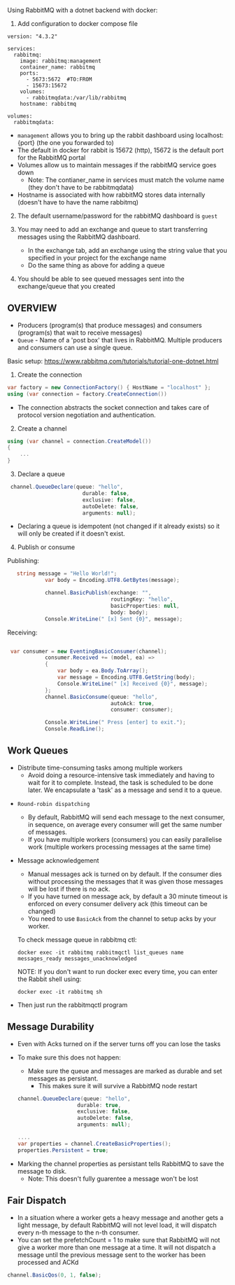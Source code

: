 Using RabbitMQ with a dotnet backend with docker:

1. Add configuration to docker compose file

```docker
version: "4.3.2"

services:
  rabbitmq:
    image: rabbitmq:management
    container_name: rabbitmq
    ports:
      - 5673:5672  #TO:FROM
      - 15673:15672
    volumes:
      - rabbitmqdata:/var/lib/rabbitmq
    hostname: rabbitmq

volumes:
  rabbitmqdata:

```

- `management` allows you to bring up the rabbit dashboard using localhost:{port} (the one you forwarded to)
- The default in docker for rabbit is 15672 (http), 15672 is the default port for the RabbitMQ portal
- Volumes allow us to maintain messages if the rabbitMQ service goes down
  - Note: The contianer_name in services must match the volume name (they don't have to be rabbitmqdata)
- Hostname is associated with how rabbitMQ stores data internally (doesn't have to have the name rabbitmq)

2. The default username/password for the rabbitMQ dashboard is `guest`

3. You may need to add an exchange and queue to start transferring messages using the RabbitMQ dashboard.
   - In the exchange tab, add an exchange using the string value that you specified in your project for the exchange name
   - Do the same thing as above for adding a queue
4. You should be able to see queued messages sent into the exchange/queue that you created

## OVERVIEW

- Producers (program(s) that produce messages) and consumers (program(s) that wait to receive messages)
- `Queue` - Name of a 'post box' that lives in RabbitMQ. Multiple producers and consumers can use a single queue.

Basic setup: https://www.rabbitmq.com/tutorials/tutorial-one-dotnet.html

1. Create the connection

```csharp
var factory = new ConnectionFactory() { HostName = "localhost" };
using (var connection = factory.CreateConnection())
```

- The connection abstracts the socket connection and takes care of protocol version negotiation and authentication.

2. Create a channel

```csharp
using (var channel = connection.CreateModel())
{
    ...
}
```

3. Declare a queue

```csharp
 channel.QueueDeclare(queue: "hello",
                        durable: false,
                        exclusive: false,
                        autoDelete: false,
                        arguments: null);
```

- Declaring a queue is idempotent (not changed if it already exists) so it will only be created if it doesn't exist.

4. Publish or consume

Publishing:

```csharp
   string message = "Hello World!";
            var body = Encoding.UTF8.GetBytes(message);

            channel.BasicPublish(exchange: "",
                                 routingKey: "hello",
                                 basicProperties: null,
                                 body: body);
            Console.WriteLine(" [x] Sent {0}", message);
```

Receiving:

```csharp

 var consumer = new EventingBasicConsumer(channel);
            consumer.Received += (model, ea) =>
            {
                var body = ea.Body.ToArray();
                var message = Encoding.UTF8.GetString(body);
                Console.WriteLine(" [x] Received {0}", message);
            };
            channel.BasicConsume(queue: "hello",
                                 autoAck: true,
                                 consumer: consumer);

            Console.WriteLine(" Press [enter] to exit.");
            Console.ReadLine();
```

## Work Queues

- Distribute time-consuming tasks among multiple workers
  - Avoid doing a resource-intensive task immediately and having to wait for it to complete. Instead, the task is scheduled to be done later. We encapsulate a 'task' as a message and send it to a queue.

* `Round-robin dispatching`

  - By default, RabbitMQ will send each message to the next consumer, in sequence, on average every consumer will get the same number of messages.
  - If you have multiple workers (consumers) you can easily parallelise work (multiple workers processing messages at the same time)

* Message acknowledgement

  - Manual messages ack is turned on by default. If the consumer dies without processing the messages that it was given those messages will be lost if there is no ack.
  - If you have turned on message ack, by default a 30 minute timeout is enforced on every consumer delivery ack (this timeout can be changed)
  - You need to use `BasicAck` from the channel to setup acks by your worker.

  To check message queue in rabbitmq ctl:

  ```shell
  docker exec -it rabbitmq rabbitmqctl list_queues name messages_ready messages_unacknowledged
  ```

  NOTE: If you don't want to run docker exec every time, you can enter the Rabbit shell using:

  ```shell
  docker exec -it rabbitmq sh
  ```

* Then just run the rabbitmqctl program

## Message Durability

- Even with Acks turned on if the server turns off you can lose the tasks
- To make sure this does not happen:

  - Make sure the queue and messages are marked as durable and set messages as persistant.
    - This makes sure it will survive a RabbitMQ node restart

  ```csharp
  channel.QueueDeclare(queue: "hello",
                     durable: true,
                     exclusive: false,
                     autoDelete: false,
                     arguments: null);

  ....
  var properties = channel.CreateBasicProperties();
  properties.Persistent = true;
  ```

* Marking the channel properties as persistant tells RabbitMQ to save the message to disk.
  - Note: This doesn't fully guarentee a message won't be lost

## Fair Dispatch

- In a situation where a worker gets a heavy message and another gets a light message, by default RabbitMQ will not level load, it will dispatch every n-th message to the n-th consumer.
- You can set the prefetchCount = 1 to make sure that RabbitMQ will not give a worker more than one message at a time. It will not dispatch a message until the previous message sent to the worker has been processed and ACKd

```csharp
channel.BasicQos(0, 1, false);
```
